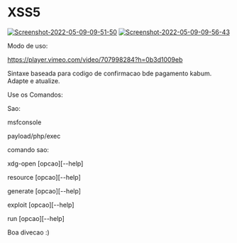 # XSS5

<a href="https://ibb.co/qd1bxBQ"><img src="https://i.ibb.co/JKkXCnJ/Screenshot-2022-05-09-09-51-50.png" alt="Screenshot-2022-05-09-09-51-50" border="0"></a>
<a href="https://ibb.co/vjs2DL4"><img src="https://i.ibb.co/BC48wT2/Screenshot-2022-05-09-09-56-43.png" alt="Screenshot-2022-05-09-09-56-43" border="0"></a>


Modo de uso:

https://player.vimeo.com/video/707998284?h=0b3d1009eb


Sintaxe baseada para codigo de confirmacao bde pagamento kabum. Adapte e atualize.


Use os Comandos:

Sao:


msfconsole


payload/php/exec


comando sao:


xdg-open [opcao][--help]



resource [opcao][--help]



generate [opcao][--help]



exploit [opcao][--help]


run [opcao][--help]


Boa divecao :)
